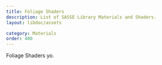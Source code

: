 ```yaml
---
title: Foliage Shaders
description: List of SASSE Library Materials and Shaders.
layout: libdoc/assets

category: Materials
order: 400
---
```


Foliage Shaders yo.
